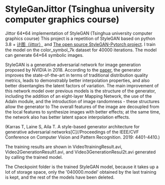 # StyleGanJittor (Tsinghua university computer graphics course)
Jittor 64*64 implementation of StyleGAN (Tsinghua university computer graphics course)
This project is a repetition of StyleGAN based on python 3.8 + [计图（jittor）](https://github.com/Jittor/jittor) and [The open source StyleGAN-Pytorch project](https://github.com/rosinality/style-based-gan-pytorch). I train the model on the color_symbol_7k dataset for 40000 iterations. The model can generate 64×64 symbolic images.


StyleGAN is a generative adversarial network for image generation proposed by NVIDIA in 2018. According to the [paper](https://openaccess.thecvf.com/content_CVPR_2019/html/Karras_A_Style-Based_Generator_Architecture_for_Generative_Adversarial_Networks_CVPR_2019_paper.html), the generator improves the state-of-the-art in terms of traditional distribution quality metrics, leads to demonstrably better interpolation properties, and also better disentangles the latent factors of variation. The main improvement of this network model over previous models is the structure of the generator, including the addition of an eight-layer Mapping Network, the use of the AdaIn module, and the introduction of image randomness - these structures allow the generator to The overall features of the image are decoupled from the local features to synthesize images with better effects; at the same time, the network also has better latent space interpolation effects.

(Karras T, Laine S, Aila T. A style-based generator architecture for generative adversarial networks[C]//Proceedings of the IEEE/CVF Conference on Computer Vision and Pattern Recognition. 2019: 4401-4410.)

The training results are shown in Video1trainingResult.avi, Video2GenerationResult1.avi, and Video3GenerationResul2t.avi generated by calling the trained model.

The Checkpoint folder is the trained StyleGAN model, because it takes up a lot of storage space, only the '040000.model' obtained by the last training is kept, and the rest of the models have been deleted.


